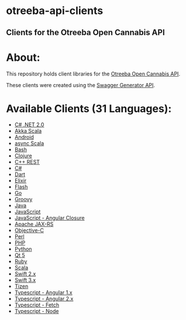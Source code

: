 otreeba-api-clients
=====


Clients for the Otreeba Open Cannabis API
-----

About:
=====
This repository holds client libraries for the [Otreeba Open Cannabis API](https://api.otreeba.com).

These clients were created using the [Swagger Generator API](https://generator.swagger.io).

Available Clients (31 Languages):
=====

* [C# .NET
  2.0](https://github.com/otreeba/otreeba-api-clients/tree/master/api-clients/CsharpDotNet2)
* [Akka Scala](https://github.com/otreeba/otreeba-api-clients/tree/master/api-clients/akka-scala)
* [Android](https://github.com/otreeba/otreeba-api-clients/tree/master/api-clients/android)
* [async
  Scala](https://github.com/otreeba/otreeba-api-clients/tree/master/api-clients/async-scala)
* [Bash](https://github.com/otreeba/otreeba-api-clients/tree/master/api-clients/bash)
* [Clojure](https://github.com/otreeba/otreeba-api-clients/tree/master/api-clients/clojure)
* [C++
  REST](https://github.com/otreeba/otreeba-api-clients/tree/master/api-clients/cpprest)
* [C#](https://github.com/otreeba/otreeba-api-clients/tree/master/api-clients/csharp)
* [Dart](https://github.com/otreeba/otreeba-api-clients/tree/master/api-clients/dart)
* [Elixir](https://github.com/otreeba/otreeba-api-clients/tree/master/api-clients/exlir)
* [Flash](https://github.com/otreeba/otreeba-api-clients/tree/master/api-clients/flash)
* [Go](https://github.com/otreeba/otreeba-api-clients/tree/master/api-clients/go)
* [Groovy](https://github.com/otreeba/otreeba-api-clients/tree/master/api-clients/groovy)
* [Java](https://github.com/otreeba/otreeba-api-clients/tree/master/api-clients/java)
* [JavaScript](https://github.com/otreeba/otreeba-api-clients/tree/master/api-clients/javascript)
* [JavaScript - Angular
  Closure](https://github.com/otreeba/otreeba-api-clients/tree/master/api-clients/javascript-closure-angular)
* [Apache JAX-RS](https://github.com/otreeba/otreeba-api-clients/tree/master/api-clients/jaxrs-cxf-client)
* [Objective-C](https://github.com/otreeba/otreeba-api-clients/tree/master/api-clients/objc)
* [Perl](https://github.com/otreeba/otreeba-api-clients/tree/master/api-clients/perl)
* [PHP](https://github.com/otreeba/otreeba-api-clients/tree/master/api-clients/php/SwaggerClient-php)
* [Python](https://github.com/otreeba/otreeba-api-clients/tree/master/api-clients/python)
* [Qt
  5](https://github.com/otreeba/otreeba-api-clients/tree/master/api-clients/qt5cpp)
* [Ruby](https://github.com/otreeba/otreeba-api-clients/tree/master/api-clients/ruby)
* [Scala](https://github.com/otreeba/otreeba-api-clients/tree/master/api-clients/scala)
* [Swift
  2.x](https://github.com/otreeba/otreeba-api-clients/tree/master/api-clients/swift)
* [Swift
  3.x](https://github.com/otreeba/otreeba-api-clients/tree/master/api-clients/swift3)
* [Tizen](https://github.com/otreeba/otreeba-api-clients/tree/master/api-clients/tizen)
* [Typescript -
  Angular 1.x](https://github.com/otreeba/otreeba-api-clients/tree/master/api-clients/typescript-angular)
* [Typescript - Angular
  2.x](https://github.com/otreeba/otreeba-api-clients/tree/master/api-clients/typescript-angular2)
* [Typescript -
  Fetch](https://github.com/otreeba/otreeba-api-clients/tree/master/api-clients/typescript-fetch)
* [Typescript -
  Node](https://github.com/otreeba/otreeba-api-clients/tree/master/api-clients/typescript-node)
